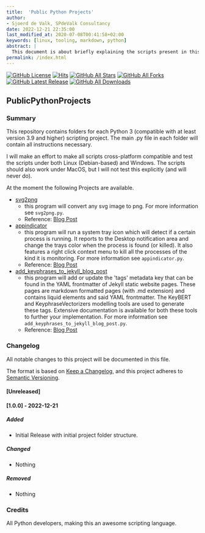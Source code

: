 ```yaml
---
title:  'Public Python Projects'
author:
- Sjoerd de Valk, SPdeValk Consultancy
date: 2022-12-21 22:35:00
last_modified_at: 2020-07-08T00:41:58+02:00
keywords: [linux, tooling, markdown, python]
abstract: |
  This document is about briefly explaining the scripts present in this repository.
permalink: /index.html
---
```

[![GitHub License](https://img.shields.io/github/license/SjoerdV/PublicPythonProjects)](https://github.com/SjoerdV/PublicPythonProjects/blob/main/LICENSE)
[![Hits](https://hits.seeyoufarm.com/api/count/incr/badge.svg?url=https%3A%2F%2Fgithub.com%2FSjoerdV%2FPublicPythonProjects&count_bg=%2379C83D&title_bg=%23555555&icon=&icon_color=%23E7E7E7&title=hits&edge_flat=false)](https://github.com/SjoerdV/PublicPythonProjects)
[![GitHub All Stars](https://img.shields.io/github/stars/SjoerdV/PublicPythonProjects?label=stars)](https://github.com/SjoerdV/PublicPythonProjects/stargazers)
[![GitHub All Forks](https://img.shields.io/github/forks/SjoerdV/PublicPythonProjects?label=forks)](https://github.com/SjoerdV/PublicPythonProjects/network/members)
[![GitHub Latest Release](https://img.shields.io/github/v/release/SjoerdV/PublicPythonProjects?include_prereleases&color=red)](https://github.com/SjoerdV/PublicPythonProjects/releases)
[![GitHub All Downloads](https://img.shields.io/github/downloads/SjoerdV/PublicPythonProjects/total?label=downloads)](https://github.com/SjoerdV/PublicPythonProjects/releases)

## PublicPythonProjects

### Summary

This repository contains folders for each Python 3 (compatible with at least version 3.9 and higher) scripting project. The main .py file in each folder will contain all instructions necessary.

I will make an effort to make all scripts cross-platform compatible and test the scripts under both Linux (Debian-based) and Windows. The scripts should also work under MacOS, but I will not test this explicitly (and will never do).

At the moment the following Projects are available.

* [svg2png](https://github.com/SjoerdV/PublicPythonProjects/tree/main/svg2png)
  * this program will convert any svg image to png. For more information see `svg2png.py`.
  * Reference: [Blog Post](https://www.spdevalk.nl/blog/post-a-new-public-github-repository-python/)
* [appindicator](https://github.com/SjoerdV/PublicPythonProjects/tree/main/appindicator)
  * this program will run a system tray icon which will detect if a certain process is running. It reports to the Desktop notification area and change the trays color when the process is found (or killed). It also features a right click context menu to kill all the processes of the kind it is monitoring. For more information see `appindicator.py`.
  * Reference: [Blog Post](https://www.spdevalk.nl/blog/post-a-new-public-github-repository-python/)
* [add_keyphrases_to_jekyll_blog_post](https://github.com/SjoerdV/PublicPythonProjects/tree/main/add_keyphrases_to_jekyll_blog_post)
  * this program will add or update the 'tags' metadata key that can be found in the YAML frontmatter of Jekyll static website pages. These pages are markdown formatted pages (with .md extension) and contains liquid elements and said YAML frontmatter. The KeyBERT and KeyphraseVectorizers modelling tools are used to generate these tags. Extensive documentation is available for both these tools to further your implementation. For more information see `add_keyphrases_to_jekyll_blog_post.py`.
  * Reference: [Blog Post](https://www.spdevalk.nl/blog/post-adding-key-phrases-to-jekyll-blog-posts-_-the-offline-edition/)

### Changelog

All notable changes to this project will be documented in this file.

The format is based on [Keep a Changelog](https://keepachangelog.com/en/1.0.0/),
and this project adheres to [Semantic Versioning](https://semver.org/spec/v2.0.0.html).

#### [Unreleased]

#### [1.0.0] - 2022-12-21

##### Added

* Initial Release with initial project folder structure.

##### Changed

* Nothing

##### Removed

* Nothing

### Credits

All Python developers, making this an awesome scripting language.
